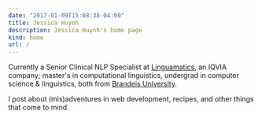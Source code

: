 ```yaml
---
date: "2017-01-09T15:08:38-04:00"
title: Jessica Huynh
description: Jessica Huynh's home page
kind: home
url: /
---
```


Currently a Senior Clinical NLP Specialist at [Linguamatics](https://www.linguamatics.com), an IQVIA company; master's in computational linguistics, undergrad in computer science & linguistics, both from [Brandeis University](https://www.brandeis.edu).

I post about (mis)adventures in web development, recipes, and other things that come to mind.
